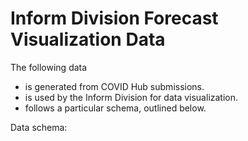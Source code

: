 # Inform Division Forecast Visualization Data

The following data

* is generated from COVID Hub submissions.
* is used by the Inform Division for data visualization.
* follows a particular schema, outlined below.

Data schema: 